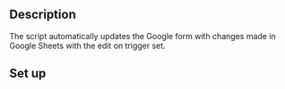 ## Description
The script automatically updates the Google form with changes made in Google Sheets with the edit on trigger set. 

## Set up 





